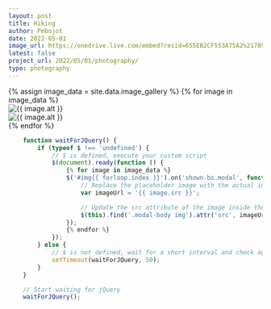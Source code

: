 ```yaml
---
layout: post
title: Hiking
author: Pebojot
date: 2022-05-01
image_url: https://onedrive.live.com/embed?resid=655EB2CF553A75A2%217856&authkey=%21AItpY9YKx-3y1SQ
latest: false
project_url: 2022/05/01/photography/
type: photography
---
```


<div class="container">
  <div class="row">
    {% assign image_data = site.data.image_gallery %}
    {% for image in image_data %}
      <div class="col-md-4 mt-3 col-lg-3">
        <!-- Image thumbnail -->
        <img src="{{ image.src }}" class="img-fluid" alt="{{ image.alt }}" data-bs-toggle="modal" data-bs-target="#img{{ forloop.index }}">
        <!-- Modal -->
        <div class="modal fade" id="img{{ forloop.index }}" tabindex="-1" aria-labelledby="exampleModalLabel" aria-hidden="true">
          <div class="modal-dialog modal-dialog-centered modal-xl">
            <div class="modal-content">
              <div class="modal-body">
                <img src="{{ image.src }}" class="img-fluid" alt="{{ image.alt }}">
              </div>
            </div>
          </div>
        </div>
      </div>
    {% endfor %}
  </div>
</div>

<!-- Script to dynamically load content into the modal -->
```javascript
    function waitForJQuery() {
        if (typeof $ !== 'undefined') {
            // $ is defined, execute your custom script
            $(document).ready(function () {
                {% for image in image_data %}
                $('#img{{ forloop.index }}').on('shown.bs.modal', function () {
                    // Replace the placeholder image with the actual image URL for this specific modal
                    var imageUrl = '{{ image.src }}';

                    // Update the src attribute of the image inside the modal
                    $(this).find('.modal-body img').attr('src', imageUrl);
                });
                {% endfor %}
            });
        } else {
            // $ is not defined, wait for a short interval and check again
            setTimeout(waitForJQuery, 50);
        }
    }

    // Start waiting for jQuery
    waitForJQuery();
